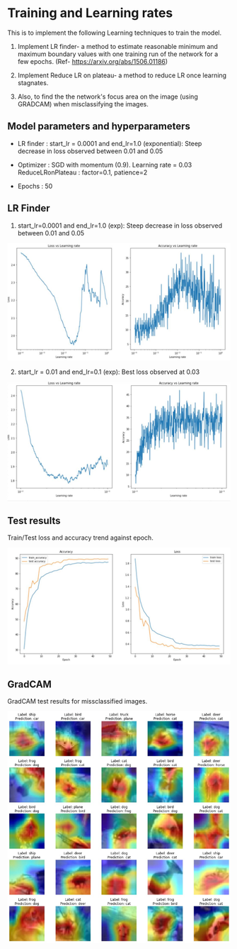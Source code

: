 # Training and Learning rates

This is to implement the following Learning techniques to train the model.

1.  Implement LR finder- a method to estimate reasonable minimum and maximum boundary values with one training run of the network for a few epochs. (Ref- https://arxiv.org/abs/1506.01186)

2.  Implement Reduce LR on plateau- a method to reduce LR once learning stagnates.

3.  Also, to find the the network's focus area on the image (using GRADCAM) when misclassifying the images. 

## Model parameters and hyperparameters

- LR finder : start_lr = 0.0001 and end_lr=1.0 (exponential): Steep decrease in loss observed between 0.01 and 0.05

- Optimizer : SGD with momentum (0.9). Learning rate = 0.03 
              ReduceLRonPlateau : factor=0.1, patience=2
              
- Epochs : 50

## LR Finder
1. start_lr=0.0001 and end_lr=1.0 (exp): Steep decrease in loss observed between 0.01 and 0.05

![](https://github.com/Shashank-Holla/TSAI-EVA4/blob/master/Session10_LearningRate/imgs/LRfind_run1_exp.JPG)

2. start_lr = 0.01 and end_lr=0.1 (exp): Best loss observed at 0.03

![](https://github.com/Shashank-Holla/TSAI-EVA4/blob/master/Session10_LearningRate/imgs/LRfind_run2_linear.JPG)


## Test results

Train/Test loss and accuracy trend against epoch.

![](https://github.com/Shashank-Holla/TSAI-EVA4/blob/master/Session10_LearningRate/imgs/LossAccuracy.JPG)


## GradCAM

GradCAM test results for missclassified images.

![](https://github.com/Shashank-Holla/TSAI-EVA4/blob/master/Session10_LearningRate/imgs/grad_cam_missclassified.jpg)
